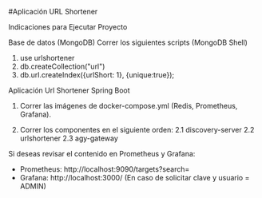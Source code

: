 #Aplicación URL Shortener

Indicaciones para Ejecutar Proyecto

Base de datos (MongoDB)
Correr los siguientes scripts (MongoDB Shell)
1.	use urlshortener
2.	db.createCollection("url")
3.	db.url.createIndex({urlShort: 1}, {unique:true});

Aplicación Url Shortener
Spring Boot

1.	Correr las imágenes de docker-compose.yml (Redis, Prometheus, Grafana).

2.	Correr los componentes en el siguiente orden:
2.1	discovery-server
2.2	urlshortener
2.3	agy-gateway

Si deseas revisar el contenido en Prometheus y Grafana:
- Prometheus: http://localhost:9090/targets?search=
- Grafana: http://localhost:3000/ (En caso de solicitar clave y usuario = ADMIN)



